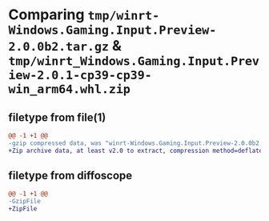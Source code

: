 # Comparing `tmp/winrt-Windows.Gaming.Input.Preview-2.0.0b2.tar.gz` & `tmp/winrt_Windows.Gaming.Input.Preview-2.0.1-cp39-cp39-win_arm64.whl.zip`

## filetype from file(1)

```diff
@@ -1 +1 @@
-gzip compressed data, was "winrt-Windows.Gaming.Input.Preview-2.0.0b2.tar", last modified: Sat Dec  2 18:22:28 2023, max compression
+Zip archive data, at least v2.0 to extract, compression method=deflate
```

## filetype from diffoscope

```diff
@@ -1 +1 @@
-GzipFile
+ZipFile
```

